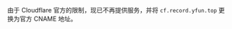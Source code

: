 <div class="tex-alert">
<p>
由于 Cloudflare 官方的限制，现已不再提供服务，并将 <code>cf.record.yfun.top</code> 更换为官方 CNAME 地址。
</p>
</div>

